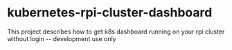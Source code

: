 # kubernetes-rpi-cluster-dashboard
This project describes how to get k8s dashboard running on your rpi cluster without login -- development use only

